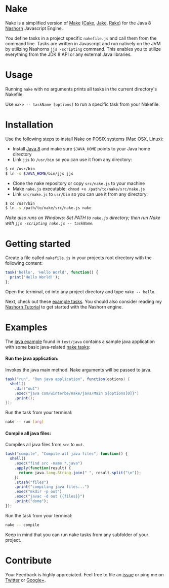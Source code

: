 Nake
===========

Nake is a simplified version of [Make](https://www.gnu.org/software/make/) ([Cake](http://coffeescript.org/documentation/docs/cake.html), [Jake](https://github.com/280north/jake), [Rake](http://rake.rubyforge.org/)) for the Java 8 [Nashorn](http://docs.oracle.com/javase/8/docs/technotes/guides/scripting/nashorn/toc.html) Javascript Engine.

You define tasks in a project specific `nakefile.js` and call them from the command line. Tasks are written in Javascript and run natively on the JVM by utilizing Nashorns `jjs -scripting` command. This enables you to utilize everything from the JDK 8 API or any external Java libraries.

Usage
===========

Running `nake` with no arguments prints all tasks in the current directory's Nakefile.

Use `nake -- taskName [options]` to run a specific task from your Nakefile.

Installation
===========

Use the following steps to install Nake on POSIX systems (Mac OSX, Linux):

 - Install [Java 8](http://www.oracle.com/technetwork/java/javase/overview/index.html) and make sure `$JAVA_HOME` points to your Java home directory
 - Link `jjs` to `/usr/bin` so you can use it from any directory:
```bash
$ cd /usr/bin
$ ln -s $JAVA_HOME/bin/jjs jjs
```
 - Clone the nake repository or copy `src/nake.js` to your machine
 - Make `nake.js` executable: `chmod +x /path/to/nake/src/nake.js`
 - Link `src/nake.js` to `usr/bin` so you can use it from any directory:
```bash
$ cd /usr/bin
$ ln -s /path/to/nake/src/nake.js nake
```

_Nake also runs on Windows: Set PATH to `nake.js` directory; then run Nake with `jjs -scripting nake.js -- taskName`._

Getting started
===========

Create a file called `nakefile.js` in your projects root directory with the following content:

```javascript
task('hello', 'Hello World', function() {
  print('Hello World!');
};
```

Open the terminal, cd into any project directory and type `nake -- hello`.

Next, check out these [example tasks](https://github.com/winterbe/nake/blob/master/test/basic/Nakefile). You should also consider reading my [Nashorn Tutorial](http://winterbe.com/posts/2014/04/05/java8-nashorn-tutorial/) to get started with the Nashorn engine.

Examples
===========

The [java example](https://github.com/winterbe/nake/blob/master/test/java) found in `test/java` contains a sample java application with some basic java-related [nake tasks](https://github.com/winterbe/nake/blob/master/test/java/nakefile.js):

#### Run the java application:

Invokes the java main method. Nake arguments will be passed to java.

```java
task("run", "Run java application", function(options) {
  shell()
    .dir("out")
    .exec("java com/winterbe/nake/java/Main ${options[0]}")
    .print();
});
```

Run the task from your terminal:

```bash
nake -- run [arg]
```

#### Compile all java files:

Compiles all java files from `src` to `out`.

```js
task("compile", "Compile all java files", function() {
  shell()
    .exec("find src -name *.java")
    .apply(function(result) {
      return java.lang.String.join(" ", result.split("\n"));
    })
    .stash("files")
    .print("compiling java files...")
    .exec("mkdir -p out")
    .exec("javac -d out {{files}}")
    .print("done");
});
```

Run the task from your terminal:

```bash
nake -- compile
```

Keep in mind that you can run nake tasks from any subfolder of your project.

Contribute
===========

Your Feedback is highly appreciated. Feel free to file an [issue](https://github.com/winterbe/nake/issues/new) or ping me on [Twitter](https://twitter.com/benontherun) or [Google+](https://plus.google.com/105973259367211176218/posts).
